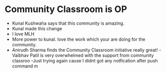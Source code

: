 # Community Classroom is OP

- Kunal Kushwaha says that this community is amazing.
- Kunal made this change
- I love MLH
- More power to kunal. love the work which your are doing for the community.
- Anirudh Sharma finds the Community Classroom initiative really great!
-Vaibhav  Patil is very overwhelmed with the support from community classroo
-Just trying again cause I didnt got any notfication after push command
m
